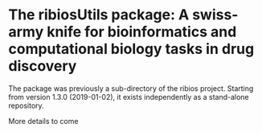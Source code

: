 The ribiosUtils package: A swiss-army knife for bioinformatics and computational biology tasks in drug discovery
===

The package was previously a sub-directory of the ribios project. Starting from version 1.3.0 (2019-01-02), it exists independently as a stand-alone repository.

More details to come
